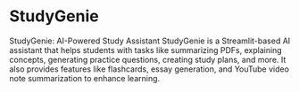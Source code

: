 # StudyGenie
StudyGenie: AI-Powered Study Assistant StudyGenie is a Streamlit-based AI assistant that helps students with tasks like summarizing PDFs, explaining concepts, generating practice questions, creating study plans, and more. It also provides features like flashcards, essay generation, and YouTube video note summarization to enhance learning.
